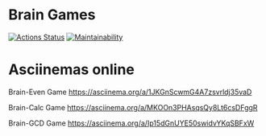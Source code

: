 #  Brain Games

[![Actions Status](https://github.com/RomanHuBoss/frontend-project-44/workflows/hexlet-check/badge.svg)](https://github.com/RomanHuBoss/frontend-project-44/actions) 
[![Maintainability](https://api.codeclimate.com/v1/badges/d7b79df4d52d19f87e88/maintainability)](https://codeclimate.com/github/RomanHuBoss/frontend-project-44/maintainability)

# Asciinemas online

Brain-Even Game https://asciinema.org/a/1JKGnScwmG4A7zsvrldj35vaD

Brain-Calc Game https://asciinema.org/a/MKOOn3PHAsqsQy8Lt6csDFggR

Brain-GCD Game https://asciinema.org/a/Ip15dGnUYE50swidvYKqSBFxW
